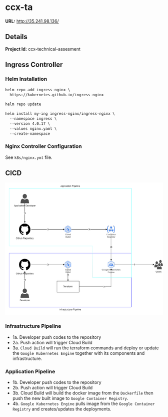# ccx-ta
**URL:** http://35.241.98.136/

## Details
**Project Id:** ccx-technical-assesment

## Ingress Controller

### Helm Installation 

```
helm repo add ingress-nginx \
  https://kubernetes.github.io/ingress-nginx
```
```
helm repo update
```
```
helm install my-ing ingress-nginx/ingress-nginx \
  --namespace ingress \
  --version 4.0.17 \
  --values nginx.yaml \
  --create-namespace
```

### Nginx Controller Configuration
See `k8s/nginx.yml` file.

## CICD 
![CICD](img/ccx-ta.drawio.png)

### Infrastructure Pipeline
- 1a. Developer push codes to the repository
- 2a. Push action will trigger Cloud Build
- 3a. `Cloud Build` will run the terraform commands and deploy or update the `Google Kubernetes Engine` together with its components and infrastructure.

### Application Pipeline
- 1b. Developer push codes to the repository
- 2b. Push action will trigger Cloud Build
- 3b. Cloud Build will build the docker image from the `Dockerfile` then push the new built image to `Google Container Registry`.
- 4b. `Google Kubernetes Engine` pulls image from the `Google Container Registry` and creates/updates the deployments.